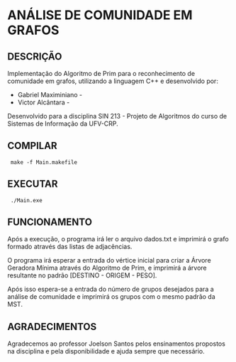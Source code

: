 # ANÁLISE DE COMUNIDADE EM GRAFOS 

## DESCRIÇÃO
<p>Implementação do Algoritmo de Prim para o reconhecimento de comunidade em grafos, utilizando a linguagem C++ e desenvolvido por: </p>
<ul>
    <li>Gabriel Maximiniano - <https://github.com/Max618> </li>
    <li>Victor Alcântara - <https://github.com/victoralcantara75> </li>
</ul>
<p> Desenvolvido para a disciplina SIN 213 - Projeto de Algoritmos do curso de Sistemas de Informação da UFV-CRP.</p>


## COMPILAR 
<code> make -f Main.makefile </code>

## EXECUTAR 
<code> ./Main.exe </code>

## FUNCIONAMENTO

<p> Após a execução, o programa irá ler o arquivo dados.txt e imprimirá o grafo formado através das listas de adjacências. </p>
<p> O programa irá esperar a entrada do vértice inicial para criar a Árvore Geradora Mínima através do Algoritmo de Prim, e imprimirá a árvore resultante no padrão [DESTINO - ORIGEM - PESO]. </p>
<p> Após isso espera-se a entrada do número de grupos desejados para a análise de comunidade e imprimirá os grupos com o mesmo padrão da MST. </p>

## AGRADECIMENTOS
<p> Agradecemos ao professor Joelson Santos pelos ensinamentos propostos na disciplina e pela disponibilidade e ajuda sempre que necessário. </p>
